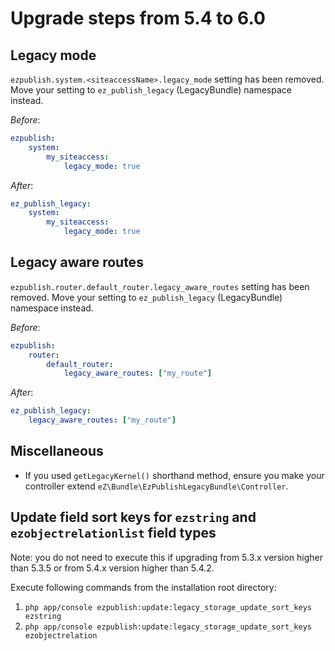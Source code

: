 # Upgrade steps from 5.4 to 6.0

## Legacy mode
`ezpublish.system.<siteaccessName>.legacy_mode` setting has been removed.
Move your setting to `ez_publish_legacy` (LegacyBundle) namespace instead.

*Before*:
```yml
ezpublish:
    system:
        my_siteaccess:
            legacy_mode: true
```

*After*:
```yml
ez_publish_legacy:
    system:
        my_siteaccess:
            legacy_mode: true
```

## Legacy aware routes
`ezpublish.router.default_router.legacy_aware_routes` setting has been removed.
Move your setting to `ez_publish_legacy` (LegacyBundle) namespace instead.

*Before*:
```yml
ezpublish:
    router:
        default_router:
            legacy_aware_routes: ["my_route"]
```

*After*:
```yml
ez_publish_legacy:
    legacy_aware_routes: ["my_route"]
```

## Miscellaneous
* If you used `getLegacyKernel()` shorthand method, ensure you make your controller extend `eZ\Bundle\EzPublishLegacyBundle\Controller`.

## Update field sort keys for `ezstring` and `ezobjectrelationlist` field types

Note: you do not need to execute this if upgrading from 5.3.x version higher than 5.3.5
or from 5.4.x version higher than 5.4.2.

Execute following commands from the installation root directory:

1. `php app/console ezpublish:update:legacy_storage_update_sort_keys ezstring`
2. `php app/console ezpublish:update:legacy_storage_update_sort_keys ezobjectrelation`
